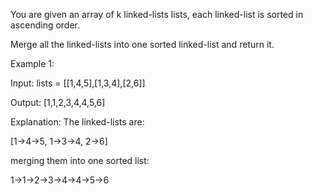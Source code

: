 You are given an array of k linked-lists lists, each linked-list is sorted in ascending order.

Merge all the linked-lists into one sorted linked-list and return it.


Example 1:

Input: lists = [[1,4,5],[1,3,4],[2,6]]

Output: [1,1,2,3,4,4,5,6]

Explanation: The linked-lists are:

[1->4->5, 1->3->4, 2->6]

merging them into one sorted list:

1->1->2->3->4->4->5->6
